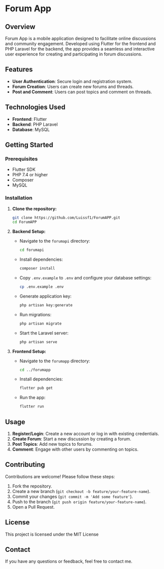 # Forum App

## Overview

Forum App is a mobile application designed to facilitate online discussions and community engagement. Developed using Flutter for the frontend and PHP Laravel for the backend, the app provides a seamless and interactive user experience for creating and participating in forum discussions.

## Features

- **User Authentication**: Secure login and registration system.
- **Forum Creation**: Users can create new forums and threads.
- **Post and Comment**: Users can post topics and comment on threads.

## Technologies Used

- **Frontend**: Flutter
- **Backend**: PHP Laravel
- **Database**: MySQL

## Getting Started

### Prerequisites

- Flutter SDK
- PHP 7.4 or higher
- Composer
- MySQL

### Installation

1. **Clone the repository:**
    ```bash
    git clone https://github.com/Luissf1/ForumAPP.git
    cd ForumAPP
    ```

2. **Backend Setup:**

    - Navigate to the `forumapi` directory:
        ```bash
        cd forumapi
        ```

    - Install dependencies:
        ```bash
        composer install
        ```

    - Copy `.env.example` to `.env` and configure your database settings:
        ```bash
        cp .env.example .env
        ```

    - Generate application key:
        ```bash
        php artisan key:generate
        ```

    - Run migrations:
        ```bash
        php artisan migrate
        ```

    - Start the Laravel server:
        ```bash
        php artisan serve
        ```

3. **Frontend Setup:**

    - Navigate to the `forumapp` directory:
        ```bash
        cd ../forumapp
        ```

    - Install dependencies:
        ```bash
        flutter pub get
        ```

    - Run the app:
        ```bash
        flutter run
        ```

## Usage

1. **Register/Login**: Create a new account or log in with existing credentials.
2. **Create Forum**: Start a new discussion by creating a forum.
3. **Post Topics**: Add new topics to forums.
4. **Comment**: Engage with other users by commenting on topics.

## Contributing

Contributions are welcome! Please follow these steps:

1. Fork the repository.
2. Create a new branch (`git checkout -b feature/your-feature-name`).
3. Commit your changes (`git commit -m 'Add some feature'`).
4. Push to the branch (`git push origin feature/your-feature-name`).
5. Open a Pull Request.

## License

This project is licensed under the MIT License 

## Contact

If you have any questions or feedback, feel free to contact me.
